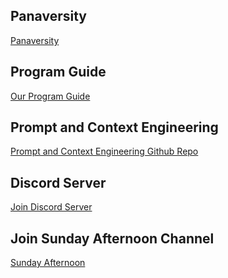 ## Panaversity
<a href="https://github.com/panaversity">Panaversity</a>

## Program Guide
<a href="https://docs.google.com/document/d/1BygAckkfc_NFQnTfEM6qqUvPdlIHpNItmRtvfRMGp38/edit?tab=t.0d">Our Program Guide</a>


## Prompt and Context Engineering
<a href="https://github.com/panaversity/learn-low-code-agentic-ai/tree/main/00_prompt_engineering">
Prompt and Context Engineering Github Repo
</a>

## Discord Server
<a href="https://discord.com/invite/ZsN4YVRsRg">Join Discord Server</a>

## Join Sunday Afternoon Channel
<a href="https://discord.com/channels/790484092772548613/1190584676641947698">Sunday Afternoon</a>
